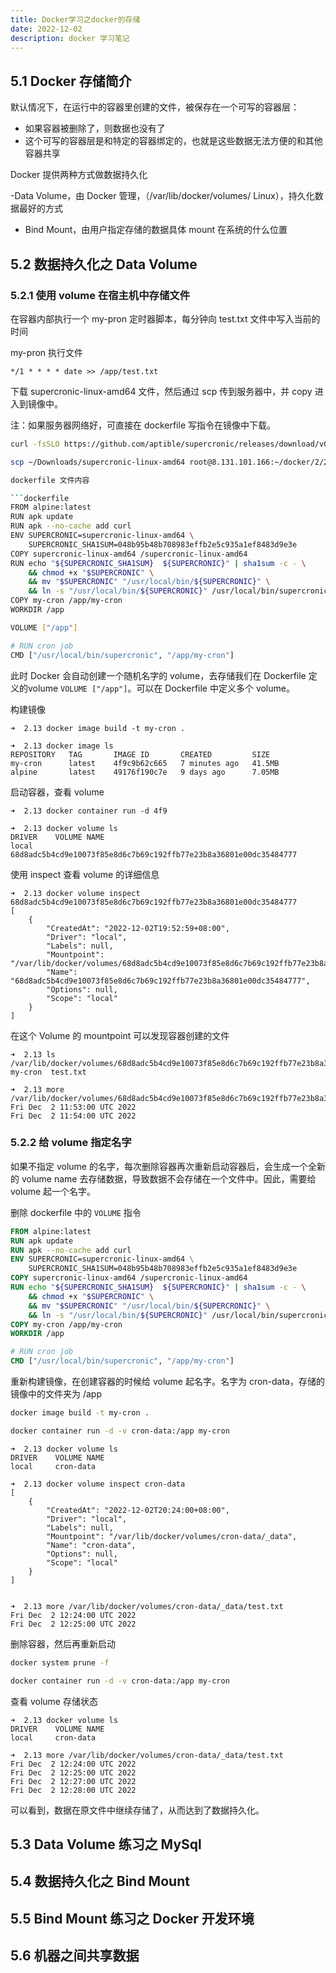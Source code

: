 ```yaml
---
title: Docker学习之docker的存储
date: 2022-12-02
description: docker 学习笔记
---
```


## 5.1 Docker 存储简介

默认情况下，在运行中的容器里创建的文件，被保存在一个可写的容器层：

- 如果容器被删除了，则数据也没有了
- 这个可写的容器层是和特定的容器绑定的，也就是这些数据无法方便的和其他容器共享

Docker 提供两种方式做数据持久化

-Data Volume，由 Docker 管理，（/var/lib/docker/volumes/ Linux），持久化数据最好的方式
- Bind Mount，由用户指定存储的数据具体 mount 在系统的什么位置

## 5.2 数据持久化之 Data Volume

### 5.2.1 使用 volume 在宿主机中存储文件

在容器内部执行一个 my-pron 定时器脚本，每分钟向 test.txt 文件中写入当前的时间

my-pron 执行文件
```shell
*/1 * * * * date >> /app/test.txt
```

 下载 supercronic-linux-amd64 文件，然后通过 scp 传到服务器中，并 copy 进入到镜像中。
 
 注：如果服务器网络好，可直接在 dockerfile 写指令在镜像中下载。
 
```bash
curl -fsSLO https://github.com/aptible/supercronic/releases/download/v0.1.12/supercronic-linux-amd64

scp ~/Downloads/supercronic-linux-amd64 root@8.131.101.166:~/docker/2/2.13

dockerfile 文件内容

```dockerfile
FROM alpine:latest
RUN apk update
RUN apk --no-cache add curl
ENV SUPERCRONIC=supercronic-linux-amd64 \
    SUPERCRONIC_SHA1SUM=048b95b48b708983effb2e5c935a1ef8483d9e3e
COPY supercronic-linux-amd64 /supercronic-linux-amd64
RUN echo "${SUPERCRONIC_SHA1SUM}  ${SUPERCRONIC}" | sha1sum -c - \
    && chmod +x "$SUPERCRONIC" \
    && mv "$SUPERCRONIC" "/usr/local/bin/${SUPERCRONIC}" \
    && ln -s "/usr/local/bin/${SUPERCRONIC}" /usr/local/bin/supercronic
COPY my-cron /app/my-cron
WORKDIR /app

VOLUME ["/app"]

# RUN cron job
CMD ["/usr/local/bin/supercronic", "/app/my-cron"]
```

此时 Docker 会自动创建一个随机名字的 volume，去存储我们在 Dockerfile 定义的volume `VOLUME ["/app"]`。可以在 Dockerfile 中定义多个 volume。

构建镜像
```log
➜  2.13 docker image build -t my-cron .

➜  2.13 docker image ls
REPOSITORY   TAG       IMAGE ID       CREATED         SIZE
my-cron      latest    4f9c9b62c665   7 minutes ago   41.5MB
alpine       latest    49176f190c7e   9 days ago      7.05MB

```

启动容器，查看 volume
```log
➜  2.13 docker container run -d 4f9

➜  2.13 docker volume ls
DRIVER    VOLUME NAME
local     68d8adc5b4cd9e10073f85e8d6c7b69c192ffb77e23b8a36801e00dc35484777
```

使用 inspect 查看 volume 的详细信息
 
```log
➜  2.13 docker volume inspect 68d8adc5b4cd9e10073f85e8d6c7b69c192ffb77e23b8a36801e00dc35484777
[
    {
        "CreatedAt": "2022-12-02T19:52:59+08:00",
        "Driver": "local",
        "Labels": null,
        "Mountpoint": "/var/lib/docker/volumes/68d8adc5b4cd9e10073f85e8d6c7b69c192ffb77e23b8a36801e00dc35484777/_data",
        "Name": "68d8adc5b4cd9e10073f85e8d6c7b69c192ffb77e23b8a36801e00dc35484777",
        "Options": null,
        "Scope": "local"
    }
]
```

在这个 Volume 的 mountpoint 可以发现容器创建的文件

```log
➜  2.13 ls /var/lib/docker/volumes/68d8adc5b4cd9e10073f85e8d6c7b69c192ffb77e23b8a36801e00dc35484777/_data
my-cron  test.txt

➜  2.13 more /var/lib/docker/volumes/68d8adc5b4cd9e10073f85e8d6c7b69c192ffb77e23b8a36801e00dc35484777/_data/test.txt
Fri Dec  2 11:53:00 UTC 2022
Fri Dec  2 11:54:00 UTC 2022
```

### 5.2.2 给 volume 指定名字
如果不指定 volume 的名字，每次删除容器再次重新启动容器后，会生成一个全新的 volume name 去存储数据，导致数据不会存储在一个文件中。因此，需要给 volume 起一个名字。

删除 dockerfile 中的 `VOLUME` 指令

```dockerfile
FROM alpine:latest
RUN apk update
RUN apk --no-cache add curl
ENV SUPERCRONIC=supercronic-linux-amd64 \
    SUPERCRONIC_SHA1SUM=048b95b48b708983effb2e5c935a1ef8483d9e3e
COPY supercronic-linux-amd64 /supercronic-linux-amd64
RUN echo "${SUPERCRONIC_SHA1SUM}  ${SUPERCRONIC}" | sha1sum -c - \
    && chmod +x "$SUPERCRONIC" \
    && mv "$SUPERCRONIC" "/usr/local/bin/${SUPERCRONIC}" \
    && ln -s "/usr/local/bin/${SUPERCRONIC}" /usr/local/bin/supercronic
COPY my-cron /app/my-cron
WORKDIR /app

# RUN cron job
CMD ["/usr/local/bin/supercronic", "/app/my-cron"]
```

重新构建镜像，在创建容器的时候给 volume 起名字。名字为 cron-data，存储的镜像中的文件夹为 /app

```bash
docker image build -t my-cron .

docker container run -d -v cron-data:/app my-cron
```

```log
➜  2.13 docker volume ls
DRIVER    VOLUME NAME
local     cron-data

➜  2.13 docker volume inspect cron-data
[
    {
        "CreatedAt": "2022-12-02T20:24:00+08:00",
        "Driver": "local",
        "Labels": null,
        "Mountpoint": "/var/lib/docker/volumes/cron-data/_data",
        "Name": "cron-data",
        "Options": null,
        "Scope": "local"
    }
]


➜  2.13 more /var/lib/docker/volumes/cron-data/_data/test.txt
Fri Dec  2 12:24:00 UTC 2022
Fri Dec  2 12:25:00 UTC 2022
```

删除容器，然后再重新启动

```bash
docker system prune -f

docker container run -d -v cron-data:/app my-cron
```

查看 volume 存储状态
```log
➜  2.13 docker volume ls
DRIVER    VOLUME NAME
local     cron-data

➜  2.13 more /var/lib/docker/volumes/cron-data/_data/test.txt
Fri Dec  2 12:24:00 UTC 2022
Fri Dec  2 12:25:00 UTC 2022
Fri Dec  2 12:27:00 UTC 2022
Fri Dec  2 12:28:00 UTC 2022
```

可以看到，数据在原文件中继续存储了，从而达到了数据持久化。

## 5.3 Data Volume 练习之 MySql
## 5.4 数据持久化之 Bind Mount
## 5.5 Bind Mount 练习之 Docker 开发环境
## 5.6 机器之间共享数据